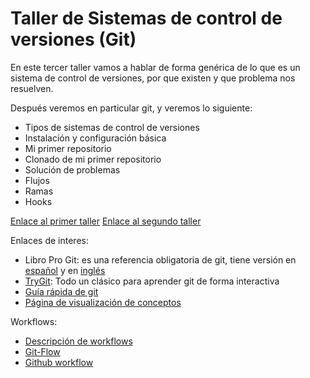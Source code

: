 # Taller de Sistemas de control de versiones (Git)

En este tercer taller vamos a hablar de forma genérica de lo que es un sistema de control de versiones, por que existen y que problema nos resuelven.

Después veremos en particular git, y veremos lo siguiente:

* Tipos de sistemas de control de versiones
* Instalación y configuración básica
* Mi primer repositorio
* Clonado de mi primer repositorio
* Solución de problemas
* Flujos
* Ramas
* Hooks

[Enlace al primer taller](taller.md)
[Enlace al segundo taller](taller_2.md)

Enlaces de interes:

* Libro Pro Git: es una referencia obligatoria de git, tiene versión en [español](http://git-scm.com/book/es/v2) y en [inglés](http://git-scm.com/book/en/v2)
* [TryGit](https://try.github.io/levels/): Todo un clásico para aprender git de forma interactiva
* [Guía rápida de git](http://rogerdudler.github.io/git-guide/index.es.html)
* [Página de visualización de conceptos](http://onlywei.github.io/explain-git-with-d3/)

Workflows:

* [Descripción de workflows](https://www.atlassian.com/git/tutorials/comparing-workflows)
* [Git-Flow](http://nvie.com/posts/a-successful-git-branching-model/)
* [Github workflow](https://guides.github.com/introduction/flow/)
